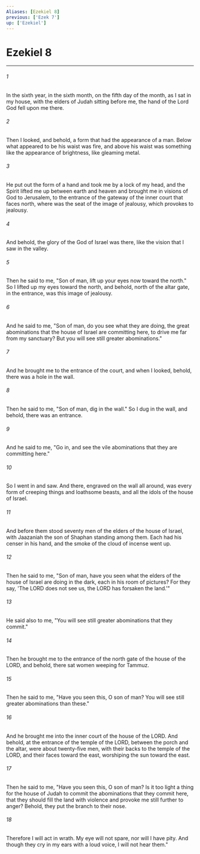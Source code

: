 ```yaml
---
Aliases: [Ezekiel 8]
previous: ['Ezek 7']
up: ['Ezekiel']
---
```

# Ezekiel 8

***

 

###### 1 
In the sixth year, in the sixth month, on the fifth day of the month, as I sat in my house, with the elders of Judah sitting before me, the hand of the Lord God fell upon me there. 
 

###### 2 
Then I looked, and behold, a form that had the appearance of a man. Below what appeared to be his waist was fire, and above his waist was something like the appearance of brightness, like gleaming metal. 
 

###### 3 
He put out the form of a hand and took me by a lock of my head, and the Spirit lifted me up between earth and heaven and brought me in visions of God to Jerusalem, to the entrance of the gateway of the inner court that faces north, where was the seat of the image of jealousy, which provokes to jealousy. 
 

###### 4 
And behold, the glory of the God of Israel was there, like the vision that I saw in the valley.
 
 

###### 5 
Then he said to me, "Son of man, lift up your eyes now toward the north." So I lifted up my eyes toward the north, and behold, north of the altar gate, in the entrance, was this image of jealousy. 
 

###### 6 
And he said to me, "Son of man, do you see what they are doing, the great abominations that the house of Israel are committing here, to drive me far from my sanctuary? But you will see still greater abominations."
 
 

###### 7 
And he brought me to the entrance of the court, and when I looked, behold, there was a hole in the wall. 
 

###### 8 
Then he said to me, "Son of man, dig in the wall." So I dug in the wall, and behold, there was an entrance. 
 

###### 9 
And he said to me, "Go in, and see the vile abominations that they are committing here." 
 

###### 10 
So I went in and saw. And there, engraved on the wall all around, was every form of creeping things and loathsome beasts, and all the idols of the house of Israel. 
 

###### 11 
And before them stood seventy men of the elders of the house of Israel, with Jaazaniah the son of Shaphan standing among them. Each had his censer in his hand, and the smoke of the cloud of incense went up. 
 

###### 12 
Then he said to me, "Son of man, have you seen what the elders of the house of Israel are doing in the dark, each in his room of pictures? For they say, 'The LORD does not see us, the LORD has forsaken the land.'" 
 

###### 13 
He said also to me, "You will see still greater abominations that they commit."
 
 

###### 14 
Then he brought me to the entrance of the north gate of the house of the LORD, and behold, there sat women weeping for Tammuz. 
 

###### 15 
Then he said to me, "Have you seen this, O son of man? You will see still greater abominations than these."
 
 

###### 16 
And he brought me into the inner court of the house of the LORD. And behold, at the entrance of the temple of the LORD, between the porch and the altar, were about twenty-five men, with their backs to the temple of the LORD, and their faces toward the east, worshiping the sun toward the east. 
 

###### 17 
Then he said to me, "Have you seen this, O son of man? Is it too light a thing for the house of Judah to commit the abominations that they commit here, that they should fill the land with violence and provoke me still further to anger? Behold, they put the branch to their nose. 
 

###### 18 
Therefore I will act in wrath. My eye will not spare, nor will I have pity. And though they cry in my ears with a loud voice, I will not hear them."
 
